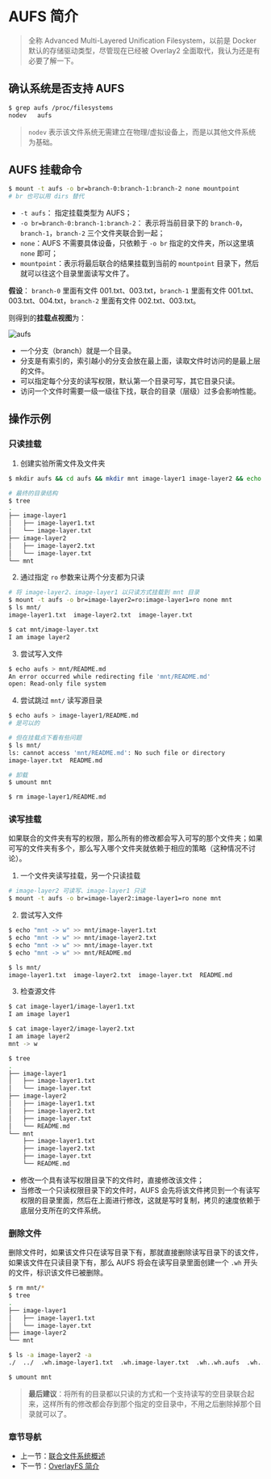 # AUFS 简介

> 全称 Advanced Multi-Layered Unification Filesystem，以前是 Docker 默认的存储驱动类型，尽管现在已经被 Overlay2 全面取代，我认为还是有必要了解一下。

## 确认系统是否支持 AUFS

```bash
$ grep aufs /proc/filesystems
nodev   aufs
```

> `nodev` 表示该文件系统无需建立在物理/虚拟设备上，而是以其他文件系统为基础。

## AUFS 挂载命令

```bash
$ mount -t aufs -o br=branch-0:branch-1:branch-2 none mountpoint
# br 也可以用 dirs 替代
```

- `-t aufs`： 指定挂载类型为 AUFS；
- `-o br=branch-0:branch-1:branch-2`： 表示将当前目录下的 `branch-0`，`branch-1`，`branch-2` 三个文件夹联合到一起；
- `none`：AUFS 不需要具体设备，只依赖于 `-o br` 指定的文件夹，所以这里填 `none` 即可；
- `mountpoint`：表示将最后联合的结果挂载到当前的 `mountpoint` 目录下，然后就可以往这个目录里面读写文件了。

**假设**： `branch-0` 里面有文件 001.txt、003.txt，`branch-1` 里面有文件 001.txt、003.txt、004.txt，`branch-2` 里面有文件 002.txt、003.txt。

则得到的**挂载点视图**为：

![aufs](../../插图/aufs.png)

- 一个分支（branch）就是一个目录。
- 分支是有索引的，索引越小的分支会放在最上面，读取文件时访问的是最上层的文件。
- 可以指定每个分支的读写权限，默认第一个目录可写，其它目录只读。
- 访问一个文件时需要一级一级往下找，联合的目录（层级）过多会影响性能。

## 操作示例

### 只读挂载

1. 创建实验所需文件及文件夹

```bash
$ mkdir aufs && cd aufs && mkdir mnt image-layer1 image-layer2 && echo "I am image layer1" > image-layer1/image-layer1.txt && echo "I am image layer2" > image-layer2/image-layer2.txt && echo "I am image layer1" > image-layer1/image-layer.txt && echo "I am image layer2" > image-layer2/image-layer.txt

# 最终的目录结构
$ tree
.
├── image-layer1
│   ├── image-layer1.txt
│   └── image-layer.txt
├── image-layer2
│   ├── image-layer2.txt
│   └── image-layer.txt
└── mnt
```

2. 通过指定 `ro` 参数来让两个分支都为只读

```bash
# 将 image-layer2、image-layer1 以只读方式挂载到 mnt 目录
$ mount -t aufs -o br=image-layer2=ro:image-layer1=ro none mnt
$ ls mnt/
image-layer1.txt  image-layer2.txt  image-layer.txt

$ cat mnt/image-layer.txt
I am image layer2
```

3. 尝试写入文件

```bash
$ echo aufs > mnt/README.md
An error occurred while redirecting file 'mnt/README.md'
open: Read-only file system
```

4. 尝试跳过 `mnt/` 读写源目录

```bash
$ echo aufs > image-layer1/README.md
# 是可以的

# 但在挂载点下看有些问题
$ ls mnt/
ls: cannot access 'mnt/README.md': No such file or directory
image-layer.txt  README.md

# 卸载
$ umount mnt

$ rm image-layer1/README.md
```

### 读写挂载

如果联合的文件夹有写的权限，那么所有的修改都会写入可写的那个文件夹；如果可写的文件夹有多个，那么写入哪个文件夹就依赖于相应的策略（这种情况不讨论）。

1. 一个文件夹读写挂载，另一个只读挂载
```bash
# image-layer2 可读写、image-layer1 只读
$ mount -t aufs -o br=image-layer2:image-layer1=ro none mnt
```

2. 尝试写入文件

```bash
$ echo "mnt -> w" >> mnt/image-layer1.txt
$ echo "mnt -> w" >> mnt/image-layer2.txt
$ echo "mnt -> w" >> mnt/image-layer.txt
$ echo "mnt -> w" >> mnt/README.md

$ ls mnt/
image-layer1.txt  image-layer2.txt  image-layer.txt  README.md
```

3. 检查源文件

```bash
$ cat image-layer1/image-layer1.txt
I am image layer1

$ cat image-layer2/image-layer2.txt
I am image layer2
mnt -> w

$ tree
.
├── image-layer1
│   ├── image-layer1.txt
│   └── image-layer.txt
├── image-layer2
│   ├── image-layer1.txt
│   ├── image-layer2.txt
│   ├── image-layer.txt
│   └── README.md
└── mnt
    ├── image-layer1.txt
    ├── image-layer2.txt
    ├── image-layer.txt
    └── README.md
```

- 修改一个具有读写权限目录下的文件时，直接修改该文件；
- 当修改一个只读权限目录下的文件时，AUFS 会先将该文件拷贝到一个有读写权限的目录里面，然后在上面进行修改，这就是写时复制，拷贝的速度依赖于底层分支所在的文件系统。

### 删除文件

删除文件时，如果该文件只在读写目录下有，那就直接删除读写目录下的该文件，如果该文件在只读目录下有，那么 AUFS 将会在读写目录里面创建一个 `.wh` 开头的文件，标识该文件已被删除。

```bash
$ rm mnt/*
$ tree
.
├── image-layer1
│   ├── image-layer1.txt
│   └── image-layer.txt
├── image-layer2
└── mnt

$ ls -a image-layer2 -a
./  ../  .wh.image-layer1.txt  .wh.image-layer.txt  .wh..wh.aufs  .wh..wh.orph/  .wh..wh.plnk/

$ umount mnt
```

> **最后建议**：将所有的目录都以只读的方式和一个支持读写的空目录联合起来，这样所有的修改都会存到那个指定的空目录中，不用之后删除掉那个目录就可以了。

### 章节导航

- 上一节：[联合文件系统概述](联合文件系统概述.md)
- 下一节：[OverlayFS 简介](OverlayFS.md)
